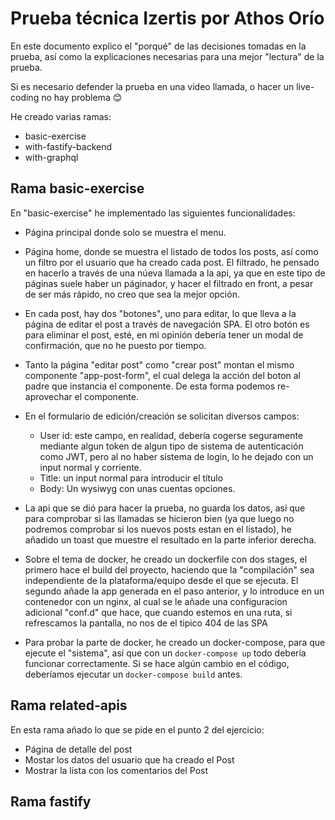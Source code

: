 # Prueba técnica Izertis por Athos Orío

En este documento explico el "porqué" de las decisiones tomadas en la prueba, así como la explicaciones necesarias para una mejor "lectura" de la prueba.

Si es necesario defender la prueba en una video llamada, o hacer un live-coding no hay problema 😊

He creado varias ramas:

- basic-exercise
- with-fastify-backend
- with-graphql

## Rama basic-exercise

En "basic-exercise" he implementado las siguientes funcionalidades:

- Página principal donde solo se muestra el menu.
- Página home, donde se muestra el listado de todos los posts, así como un filtro por el usuario que ha creado cada post. El filtrado, he pensado en hacerlo a través de una núeva llamada a la api, ya que en este tipo de páginas suele haber un páginador, y hacer el filtrado en front, a pesar de ser más rápido, no creo que sea la mejor opción.
- En cada post, hay dos "botones", uno para editar, lo que lleva a la página de editar el post a través de navegación SPA. El otro botón es para eliminar el post, esté, en mi opinión debería tener un modal de confirmación, que no he puesto por tiempo.
- Tanto la página "editar post" como "crear post" montan el mismo componente "app-post-form", el cual delega la acción del boton al padre que instancia el componente. De esta forma podemos re-aprovechar el componente.
- En el formulario de edición/creación se solicitan diversos campos:
  - User id: este campo, en realidad, debería cogerse seguramente mediante algun token de algun tipo de sistema de autenticación como JWT, pero al no haber sistema de login, lo he dejado con un input normal y corriente.
  - Title: un input normal para introducir el título
  - Body: Un wysiwyg con unas cuentas opciones.
- La api que se dió para hacer la prueba, no guarda los datos, asi que para comprobar si las llamadas se hicieron bien (ya que luego no podremos comprobar si los nuevos posts estan en el listado), he añadido un toast que muestre el resultado en la parte inferior derecha.

- Sobre el tema de docker, he creado un dockerfile con dos stages, el primero hace el build del proyecto, haciendo que la "compilación" sea independiente de la plataforma/equipo desde el que se ejecuta. El segundo añade la app generada en el paso anterior, y lo introduce en un contenedor con un nginx, al cual se le añade una configuracion adicional "conf.d" que hace, que cuando estemos en una ruta, si refrescamos la pantalla, no nos de el tipico 404 de las SPA
- Para probar la parte de docker, he creado un docker-compose, para que ejecute el "sistema", así que con un `docker-compose up` todo debería funcionar correctamente. Si se hace algún cambio en el código, deberíamos ejecutar un `docker-compose build` antes.

## Rama related-apis

En esta rama añado lo que se pide en el punto 2 del ejercicio:

- Página de detalle del post
- Mostar los datos del usuario que ha creado el Post
- Mostrar la lista con los comentarios del Post

## Rama fastify
